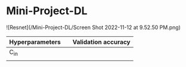 # Mini-Project-DL
![Resnet](/Mini-Project-DL/Screen Shot 2022-11-12 at 9.52.50 PM.png)

| Hyperparameters   |   | Validation accuracy  |
| :---        |    :----:   |          ---: |
|   C<sub>in</sub>  |     |    |
|    |         |    |
